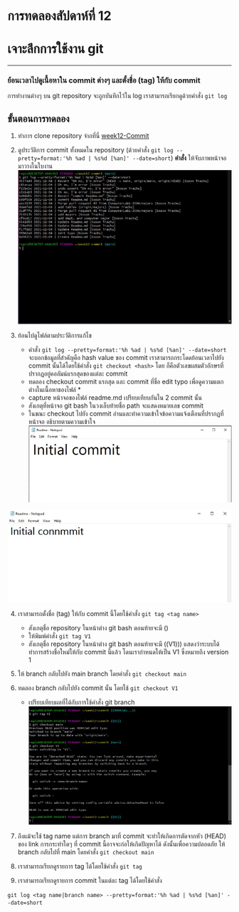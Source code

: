 # การทดลองสัปดาห์ที่ 12 #
# เจาะลึกการใช้งาน git #


---
### ย้อนเวลาไปดูเนื้อหาใน commit ต่างๆ  และตั้งชื่อ (tag) ให้กับ commit ###

การทำงานต่างๆ บน git repository จะถูกบันทึกไว้ใน log เราสามารถเรียกดูด้วยคำสั่ง ```git log```

## ขั้นตอนการทดลอง ##
1. ทำการ clone repository จ่ากที่นี่ [week12-Commit](https://github.com/ComputerLab1-2564/week12-Commit)

2. ดูประวัติการ commit ทั้งหมดใน repository (ด้วยคำสั่ง ```git log --pretty=format:'%h %ad | %s%d [%an]' --date=short```)
   **คำสั่ง** ให้จับภาพหน้าจอมาวางในใบงาน
![](./images/12.2/1.jpg)

3. ย้อนไปดูไฟล์ตามประวัติการแก้ไข
    
   * คำสั่ง ```git log --pretty=format:'%h %ad | %s%d [%an]' --date=short``` จะบอกข้อมูลที่สำคัญคือ hash value ของ commit เราสามารถกระโดดย้อนเวลาไปยัง commit นั้นได้โดยใช้คำสั่ง ```git checkout <hash>``` โดย <hash> ก็คือตัวเลขผสมตัวอักษรที่ปรากฏอยู่คอลัมน์แรกสุดของแต่ละ commit
   * ทดลอง checkout commit แรกสุด และ commit ที่ชื่อ edit typo เพื่อดูความแตกต่างในเนื้อหาของไฟล์     *
   * capture หน้าจอของไฟล์ readme.md เปรียบเทียบกันใน 2 commit นั้น
   * สังเกตุที่หน้าจอ git bash ในวงเล็บท้ายชื่อ path จะแสดงหมายเลข commit
   * ในขณะ checkout ไปยัง commit อ่านและทำความเข้าใจข้อความแจ้งเตือนที่ปรากฏที่หน้าจอ อธิบายตามความเข้าใจ 
![](./images/12.2/2.jpg)

![](./images/12.2/3.jpg)

4. เราสามารถตั้งชื่อ (tag) ให้กับ commit นี้โดยใช้คำสั่ง ```git tag <tag name>```
   * สังเกตุชื่อ repository ในหน้าต่าง git bash ตอนท้ายจะมี (<hash number>) 
   * ให้พิมพ์คำสั่ง ```git tag V1``` 
   * สังเกตุชื่อ repository ในหน้าต่าง git bash ตอนท้ายจะมี ((V1))) แสดงว่าระบบได้ทำการสร้างชื่อใหม่ให้กับ commit นี้แล้ว โดนเรากำหนดให้เป็น V1 ซึ่งหมายถึง version 1

5. ให้ branch กลับไปยัง main branch โดยคำสั่ง ```git checkout main```

6. ทดลอง branch กลับไปยัง commit นั้น โดยใช้ ```git checkout V1```
    * เปรียบเทียบผลที่ได้กับการใช้คำสั่ง git branch <hash>
![](./images/12.2/4.jpg)

7. ถึงแม้จะใช้ tag name แต่การ branch มาที่ commit จะทำให้เกิดการตัดจากหัว (HEAD) ของ link การกระทำใดๆ ที่ commit นี้อาจจะก่อให้เกิดปัญหาได้ ดังนั้นเพื่อความปลอดภัย ให้ branch กลับไปที่ main โดยคำสั่ง ```git checkout main```

8. เราสามารถเรียกดูรายการ tag ได้โดยใช้คำสั่ง ```git tag```

9. เราสามารถเรียกดูรายการ commit ในแต่ละ tag ได้โดยใช้คำสั่ง 


 ```git log <tag name|branch name> --pretty=format:'%h %ad | %s%d [%an]' --date=short```
